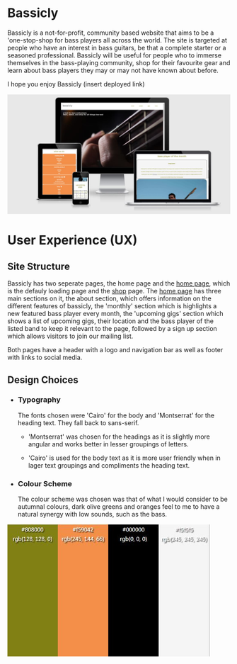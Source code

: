 # **Bassicly**

Bassicly is a not-for-profit, community based website that aims to be a 'one-stop-shop for bass players all across the world. The site is targeted at people who have an interest in bass guitars, be that a complete starter or a seasoned professional. Bassicly will be useful for people who to immerse themselves in the bass-playing community, shop for their favourite gear and learn about bass players they may or may not have known about before.

I hope you enjoy Bassicly (insert deployed link)

<img src="assets/images/bassicly_responsive.jpg" alt="the reponsive design of bassicly shown on different sized tablets">



# User Experience (UX)


## Site Structure

Bassicly has two seperate pages, the home page and the [home page](index.html), which is the defauly loading page and the [shop](shop.html) page. The [home page](index.html) has three main sections on it, the about section, which offers information on the different features of bassicly, the 'monthly' section which is highlights a new featured bass player every month, the 'upcoming gigs' section which shows a list of upcoming gigs, their location and the bass player of the listed band to keep it relevant to the page, followed by a sign up section which allows visitors to join our mailing list.

Both pages have a header with a logo and navigation bar as well as footer with links to social media.


## Design Choices

 * ### Typography
      The fonts chosen were 'Cairo' for the body and 'Montserrat' for the heading text. They fall back to sans-serif. 
     *  'Montserrat' was chosen for the headings as it is slightly more angular and works better in lesser groupings of letters.

      * 'Cairo' is used for the body text as it is more user friendly when in lager text groupings and compliments the heading text. 

 * ### Colour Scheme
      The colour scheme was chosen was that of what I would consider to be autumnal colours, dark olive greens and oranges feel to me to have a natural synergy with low sounds, such as the bass.
<img src="assets/images/color_pallette.JPG" alt="the reponsive design of bassicly shown on different sized tablets">


